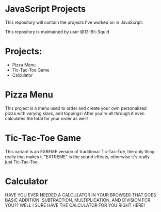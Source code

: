 # JavaScript Projects
 
This repository will contain the projects I've worked on in JavaScript.

This repository is maintained by user @13-Bit-Squid

# Projects:
* Pizza Menu
* Tic-Tac-Toe Game
* Calculator

# Pizza Menu
This project is a menu used to order and create your own personalized pizza with varying sizes, and toppings! After you're all through it even calculates the total for your order as well!

# Tic-Tac-Toe Game
This variant is an EXREME version of traditional Tic-Tac-Toe, the only thing really that makes it "EXTREME" is the sound effects, otherwise it's really just Tic-Tac-Toe.

# Calculator
HAVE YOU EVER NEEDED A CALCULATOR IN YOUR BROWSER THAT DOES BASIC ADDITION, SUBTRACTION, MULTIPLICATION, AND DIVISION FOR YOU?? WELL I SURE HAVE THE CALCULATOR FOR YOU RIGHT HERE!
